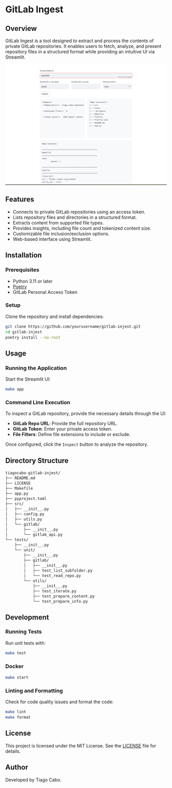 # GitLab Ingest

## Overview
GitLab Ingest is a tool designed to extract and process the contents of private GitLab repositories. It enables users to fetch, analyze, and present repository files in a structured format while providing an intuitive UI via Streamlit.


![alt text](image.png)
## Features
- Connects to private GitLab repositories using an access token.
- Lists repository files and directories in a structured format.
- Extracts content from supported file types.
- Provides insights, including file count and tokenized content size.
- Customizable file inclusion/exclusion options.
- Web-based interface using Streamlit.

## Installation
### Prerequisites
- Python 3.11 or later
- [Poetry](https://python-poetry.org/docs/)
- GitLab Personal Access Token

### Setup
Clone the repository and install dependencies:
```bash
git clone https://github.com/yourusername/gitlab-injest.git
cd gitlab-injest
poetry install --no-root
```

## Usage
### Running the Application
Start the Streamlit UI:
```bash
make app
```

### Command Line Execution
To inspect a GitLab repository, provide the necessary details through the UI:
- **GitLab Repo URL**: Provide the full repository URL.
- **GitLab Token**: Enter your private access token.
- **File Filters**: Define file extensions to include or exclude.

Once configured, click the `Inspect` button to analyze the repository.

## Directory Structure
```
tiagocabo-gitlab-injest/
├── README.md
├── LICENSE
├── Makefile
├── app.py
├── pyproject.toml
├── src/
│   ├── __init__.py
│   ├── config.py
│   ├── utils.py
│   └── gitlab/
│       ├── __init__.py
│       └── gitlab_api.py
└── tests/
    ├── __init__.py
    └── unit/
        ├── __init__.py
        ├── gitlab/
        │   ├── __init__.py
        │   ├── test_list_subfolder.py
        │   └── test_read_repo.py
        └── utils/
            ├── __init__.py
            ├── test_iterate.py
            ├── test_prepare_content.py
            └── test_prepare_info.py
```

## Development
### Running Tests
Run unit tests with:
```bash
make test
```

### Docker 
```bash
make start
```

### Linting and Formatting
Check for code quality issues and format the code:
```bash
make lint
make format
```

## License
This project is licensed under the MIT License. See the [LICENSE](LICENSE) file for details.

## Author
Developed by Tiago Cabo.